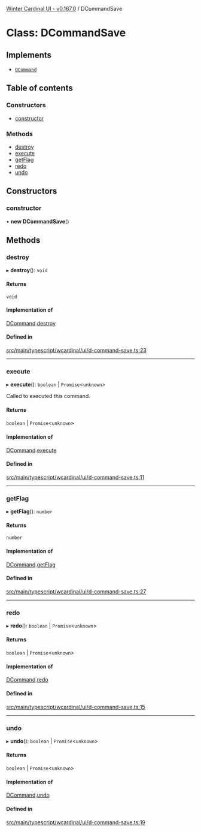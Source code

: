 [Winter Cardinal UI - v0.167.0](../index.md) / DCommandSave

# Class: DCommandSave

## Implements

- [`DCommand`](../interfaces/DCommand.md)

## Table of contents

### Constructors

- [constructor](DCommandSave.md#constructor)

### Methods

- [destroy](DCommandSave.md#destroy)
- [execute](DCommandSave.md#execute)
- [getFlag](DCommandSave.md#getflag)
- [redo](DCommandSave.md#redo)
- [undo](DCommandSave.md#undo)

## Constructors

### constructor

• **new DCommandSave**()

## Methods

### destroy

▸ **destroy**(): `void`

#### Returns

`void`

#### Implementation of

[DCommand](../interfaces/DCommand.md).[destroy](../interfaces/DCommand.md#destroy)

#### Defined in

[src/main/typescript/wcardinal/ui/d-command-save.ts:23](https://github.com/winter-cardinal/winter-cardinal-ui/blob/v0.167.0/src/main/typescript/wcardinal/ui/d-command-save.ts#L23)

___

### execute

▸ **execute**(): `boolean` \| `Promise`<`unknown`\>

Called to executed this command.

#### Returns

`boolean` \| `Promise`<`unknown`\>

#### Implementation of

[DCommand](../interfaces/DCommand.md).[execute](../interfaces/DCommand.md#execute)

#### Defined in

[src/main/typescript/wcardinal/ui/d-command-save.ts:11](https://github.com/winter-cardinal/winter-cardinal-ui/blob/v0.167.0/src/main/typescript/wcardinal/ui/d-command-save.ts#L11)

___

### getFlag

▸ **getFlag**(): `number`

#### Returns

`number`

#### Implementation of

[DCommand](../interfaces/DCommand.md).[getFlag](../interfaces/DCommand.md#getflag)

#### Defined in

[src/main/typescript/wcardinal/ui/d-command-save.ts:27](https://github.com/winter-cardinal/winter-cardinal-ui/blob/v0.167.0/src/main/typescript/wcardinal/ui/d-command-save.ts#L27)

___

### redo

▸ **redo**(): `boolean` \| `Promise`<`unknown`\>

#### Returns

`boolean` \| `Promise`<`unknown`\>

#### Implementation of

[DCommand](../interfaces/DCommand.md).[redo](../interfaces/DCommand.md#redo)

#### Defined in

[src/main/typescript/wcardinal/ui/d-command-save.ts:15](https://github.com/winter-cardinal/winter-cardinal-ui/blob/v0.167.0/src/main/typescript/wcardinal/ui/d-command-save.ts#L15)

___

### undo

▸ **undo**(): `boolean` \| `Promise`<`unknown`\>

#### Returns

`boolean` \| `Promise`<`unknown`\>

#### Implementation of

[DCommand](../interfaces/DCommand.md).[undo](../interfaces/DCommand.md#undo)

#### Defined in

[src/main/typescript/wcardinal/ui/d-command-save.ts:19](https://github.com/winter-cardinal/winter-cardinal-ui/blob/v0.167.0/src/main/typescript/wcardinal/ui/d-command-save.ts#L19)
